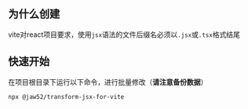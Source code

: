 ## 为什么创建

vite对react项目要求，使用`jsx`语法的文件后缀名必须以`.jsx`或`.tsx`格式结尾

## 快速开始

在项目根目录下运行以下命令，进行批量修改（**请注意备份数据**）

```
npx @jaw52/transform-jsx-for-vite
```
